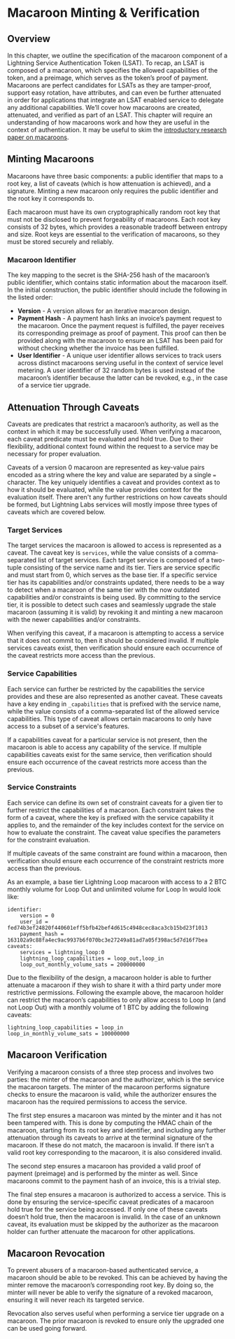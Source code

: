 # Macaroon Minting & Verification

## Overview

In this chapter, we outline the specification of the macaroon component of a Lightning Service Authentication Token \(LSAT\). To recap, an LSAT is composed of a macaroon, which specifies the allowed capabilities of the token, and a preimage, which serves as the token’s proof of payment. Macaroons are perfect candidates for LSATs as they are tamper-proof, support easy rotation, have attributes, and can even be further attenuated in order for applications that integrate an LSAT enabled service to delegate any additional capabilities. We’ll cover how macaroons are created, attenuated, and verified as part of an LSAT. This chapter will require an understanding of how macaroons work and how they are useful in the context of authentication. It may be useful to skim the [introductory research paper on macaroons](https://research.google/pubs/pub41892/).

## Minting Macaroons

Macaroons have three basic components: a public identifier that maps to a root key, a list of caveats \(which is how attenuation is achieved\), and a signature. Minting a new macaroon only requires the public identifier and the root key it corresponds to.

Each macaroon must have its own cryptographically random root key that must not be disclosed to prevent forgeability of macaroons. Each root key consists of 32 bytes, which provides a reasonable tradeoff between entropy and size. Root keys are essential to the verification of macaroons, so they must be stored securely and reliably.

### Macaroon Identifier

The key mapping to the secret is the SHA-256 hash of the macaroon’s public identifier, which contains static information about the macaroon itself. In the initial construction, the public identifier should include the following in the listed order:

* **Version** - A version allows for an iterative macaroon design.
* **Payment Hash** - A payment hash links an invoice’s payment request to the macaroon. Once the payment request is fulfilled, the payer receives its corresponding preimage as proof of payment. This proof can then be provided along with the macaroon to ensure an LSAT has been paid for without checking whether the invoice has been fulfilled.
* **User Identifier** - A unique user identifier allows services to track users across distinct macaroons serving useful in the context of service level metering. A user identifier of 32 random bytes is used instead of the macaroon’s identifier because the latter can be revoked, e.g., in the case of a service tier upgrade.

## Attenuation Through Caveats

Caveats are predicates that restrict a macaroon’s authority, as well as the context in which it may be successfully used. When verifying a macaroon, each caveat predicate must be evaluated and hold true. Due to their flexibility, additional context found within the request to a service may be necessary for proper evaluation.

Caveats of a version 0 macaroon are represented as key-value pairs encoded as a string where the key and value are separated by a single `=` character. The key uniquely identifies a caveat and provides context as to how it should be evaluated, while the value provides context for the evaluation itself. There aren't any further restrictions on how caveats should be formed, but Lightning Labs services will mostly impose three types of caveats which are covered below.

### Target Services

The target services the macaroon is allowed to access is represented as a caveat. The caveat key is `services`, while the value consists of a comma-separated list of target services. Each target service is composed of a two-tuple consisting of the service name and its tier. Tiers are service specific and must start from 0, which serves as the base tier. If a specific service tier has its capabilities and/or constraints updated, there needs to be a way to detect when a macaroon of the same tier with the now outdated capabilities and/or constraints is being used. By committing to the service tier, it is possible to detect such cases and seamlessly upgrade the stale macaroon \(assuming it is valid\) by revoking it and minting a new macaroon with the newer capabilities and/or constraints.

When verifying this caveat, if a macaroon is attempting to access a service that it does not commit to, then it should be considered invalid. If multiple services caveats exist, then verification should ensure each occurrence of the caveat restricts more access than the previous.

### Service Capabilities

Each service can further be restricted by the capabilities the service provides and these are also represented as another caveat. These caveats have a key ending in `_capabilities` that is prefixed with the service name, while the value consists of a comma-separated list of the allowed service capabilities. This type of caveat allows certain macaroons to only have access to a subset of a service's features.

If a capabilities caveat for a particular service is not present, then the macaroon is able to access any capability of the service. If multiple capabilities caveats exist for the same service, then verification should ensure each occurrence of the caveat restricts more access than the previous.

### Service Constraints

Each service can define its own set of constraint caveats for a given tier to further restrict the capabilities of a macaroon. Each constraint takes the form of a caveat, where the key is prefixed with the service capability it applies to, and the remainder of the key includes context for the service on how to evaluate the constraint. The caveat value specifies the parameters for the constraint evaluation.

If multiple caveats of the same constraint are found within a macaroon, then verification should ensure each occurrence of the constraint restricts more access than the previous.

As an example, a base tier Lightning Loop macaroon with access to a 2 BTC monthly volume for Loop Out and unlimited volume for Loop In would look like:

```text
identifier:
    version = 0
    user_id = fed74b3ef24820f440601eff5bfb42bef4d615c4948cec8aca3cb15bd23f1013
    payment_hash = 163102a9c88fa4ec9ac9937b6f070bc3e27249a81ad7a05f398ac5d7d16f7bea
caveats:
    services = lightning_loop:0
    lightning_loop_capabilities = loop_out,loop_in
    loop_out_monthly_volume_sats = 200000000
```

Due to the flexibility of the design, a macaroon holder is able to further attenuate a macaroon if they wish to share it with a third party under more restrictive permissions. Following the example above, the macaroon holder can restrict the macaroon’s capabilities to only allow access to Loop In \(and not Loop Out\) with a monthly volume of 1 BTC by adding the following caveats:

```text
lightning_loop_capabilities = loop_in
loop_in_monthly_volume_sats = 100000000
```

## Macaroon Verification

Verifying a macaroon consists of a three step process and involves two parties: the minter of the macaroon and the authorizer, which is the service the macaroon targets. The minter of the macaroon performs signature checks to ensure the macaroon is valid, while the authorizer ensures the macaroon has the required permissions to access the service.

The first step ensures a macaroon was minted by the minter and it has not been tampered with. This is done by computing the HMAC chain of the macaroon, starting from its root key and identifier, and including any further attenuation through its caveats to arrive at the terminal signature of the macaroon. If these do not match, the macaroon is invalid. If there isn’t a valid root key corresponding to the macaroon, it is also considered invalid.

The second step ensures a macaroon has provided a valid proof of payment \(preimage\) and is performed by the minter as well. Since macaroons commit to the payment hash of an invoice, this is a trivial step.

The final step ensures a macaroon is authorized to access a service. This is done by ensuring the service-specific caveat predicates of a macaroon hold true for the service being accessed. If only one of these caveats doesn’t hold true, then the macaroon is invalid. In the case of an unknown caveat, its evaluation must be skipped by the authorizer as the macaroon holder can further attenuate the macaroon for other applications.

## Macaroon Revocation

To prevent abusers of a macaroon-based authenticated service, a macaroon should be able to be revoked. This can be achieved by having the minter remove the macaroon’s corresponding root key. By doing so, the minter will never be able to verify the signature of a revoked macaroon, ensuring it will never reach its targeted service.

Revocation also serves useful when performing a service tier upgrade on a macaroon. The prior macaroon is revoked to ensure only the upgraded one can be used going forward.

